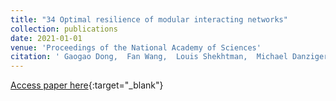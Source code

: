 ```yaml
---
title: "34 Optimal resilience of modular interacting networks"
collection: publications
date: 2021-01-01
venue: 'Proceedings of the National Academy of Sciences'
citation: ' Gaogao Dong,  Fan Wang,  Louis Shekhtman,  Michael Danziger,  Jingfang Fan,  Ruijin Du,  Jianguo Liu,  Lixin Tian,  H. Stanley,  Shlomo Havlin, &quot;Optimal resilience of modular interacting networks.&quot; Proceedings of the National Academy of Sciences, 2021.'
---
```

[Access paper here](https://www.pnas.org/content/118/22/e1922831118){:target="_blank"}
